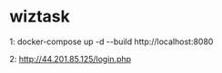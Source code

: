 # wiztask


1: 
docker-compose up -d --build
http://localhost:8080


2:
http://44.201.85.125/login.php
